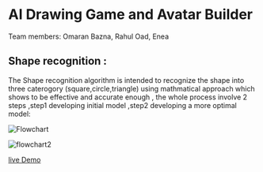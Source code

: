 # AI Drawing Game and Avatar Builder
Team members: Omaran Bazna, Rahul Oad, Enea

## Shape recognition : 

The Shape recognition algorithm is intended to recognize the shape into three caterogory (square,circle,triangle) using mathmatical approach which shows to be effective and accurate enough , the whole process involve 2 steps ,step1 developing initial model ,step2 developing a more optimal model:

![Flowchart](https://user-images.githubusercontent.com/100542103/233257232-c7402c4b-b728-4f39-abac-793fa146e20c.PNG)

![flowchart2](https://user-images.githubusercontent.com/100542103/233257240-9634d934-0ea5-4c4c-8201-95124b220b99.PNG)


[live Demo ](https://velvety-paletas-8ab1c7.netlify.app/)
